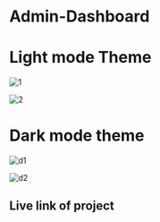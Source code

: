 # Admin-Dashboard

# Light mode Theme
![1](https://user-images.githubusercontent.com/56828114/187024379-4fdafb7c-e5f3-414b-afbc-b59619834fc3.PNG)

![2](https://user-images.githubusercontent.com/56828114/187024380-f05b4852-19f7-474c-b95e-f73f9f4ecf1a.PNG)


# Dark mode theme
![d1](https://user-images.githubusercontent.com/56828114/187024388-f250eb1b-3218-4b60-8ecf-191225c028e5.PNG)

![d2](https://user-images.githubusercontent.com/56828114/187024398-cf3860be-88af-42f6-b0aa-6205442cfccf.PNG)


## Live link of project
